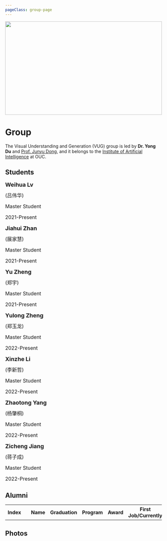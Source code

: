 ```yaml
---
pageClass: group-page
---
```


<img src="/vug/grouplogo1.png" style="width: 100%;
height: 100%;
object-fit: contain;
max-height: 300px;">

# Group

The Visual Understanding and Generation (VUG) group is led by **Dr. Yong Du** and [Prof. Junyu Dong](http://it.ouc.edu.cn/djy/main.htm), and it belongs to the [Institute of Artificial Intelligence](http://ai-ouc.cn/) at OUC.


## Students

<div style="position: relative;line-height:1.5em;background-position:left top;background-repeat: no-repeat;;margin-top:0;margin-bottom:0;padding-top:0;padding-bottom:0;padding-right:0;padding-left:0;border-radius:0px;">

<MemberCard image="/students/weihualv.jpg">

<font size=4>**Weihua Lv**</font>

<font size=3>(吕伟华)</font>

<font size=3>Master Student</font>

<font size=3>2021-Present</font>

</MemberCard>

<MemberCard image="/students/jiahuizhan.jpg">

<font size=4>**Jiahui Zhan**</font>

<font size=3>(展家慧)</font>

<font size=3>Master Student </font>

<font size=3>2021-Present</font>

</MemberCard>

<MemberCard image="/students/yuzheng.png">

<font size=4>**Yu Zheng**</font>

<font size=3>(郑宇)</font>

<font size=3>Master Student</font>

<font size=3>2021-Present</font>

</MemberCard>

<MemberCard image="/students/yulongzheng.jpg">

<font size=4>**Yulong Zheng**</font>

<font size=3>(郑玉龙)</font>

<font size=3>Master Student</font>

<font size=3>2022-Present</font>

</MemberCard>

<MemberCard image="/students/xinzheli.png">

<font size=4>**Xinzhe Li**</font>

<font size=3>(李新哲)</font>

<font size=3>Master Student</font>

<font size=3>2022-Present</font>

</MemberCard>

<MemberCard image="/students/zhaotongyang.jpg">

<font size=4>**Zhaotong Yang**</font>

<font size=3>(杨肇桐)</font>

<font size=3>Master Student</font>

<font size=3>2022-Present</font>

</MemberCard>

<MemberCard image="/students/zichengjiang.jpg">

<font size=4>**Zicheng Jiang**</font>

<font size=3>(蒋子成)</font>

<font size=3>Master Student</font>

<font size=3>2022-Present</font>

</MemberCard>

</div>

## Alumni

<table>
<tbody>
    <tr>
        <th>Index</th>
        <th></th>               
        <th>Name</th>
        <th>Graduation</th>
        <th>Program</th>
        <th>Award</th>
        <th>First Job/Currently</th>
    </tr>
     <!--<MemberTable              
        Index="" 
        Image="/students/xiaolinliu.png" 
        Name="刘晓琳" 
        Ename="Xiaolin Liu" 
        Graduation="2023" 
        Program="Visiting Student at VUG group" 
        Award="" 
        Currently="M.S. at TJU"
    />--> 
    <MemberTable              
        Index="" 
        Image="/students/wenlongwan.jpg" 
        Name="万文龙" 
        Ename="Wenlong Wan" 
        Graduation="2022" 
        Program="Research Intern" 
        Award="Excellent Undergraduate Graduation Project" 
        Currently="M.S. at SCUT"
    />
</tbody>
</table>

## Photos

<ClientOnly>
<Photos></Photos>
</ClientOnly>


<style lang="stylus">

.theme-container.group-page .page
  width 1250px
  margin: 0 auto


.mcard
    border-color: rgb(204, 204, 204)
    padding: 1px 5px
    vertical-align: top
.mtbody
    border: none
    empty-cells: show
    max-width: 100%
    //text-align: center
    tr
        background-color: transparent
    th, td
        border: none
        display: border-box

@media (max-width: 1100px)
    .theme-container.group-page .page
      width 1050px
      margin: 0 auto
    .mcard
        border-color: rgb(204, 204, 204)
        padding: 1px 5px
        vertical-align: top
    .mtbody
        border: none
        empty-cells: show
        max-width: 100%
        text-align: center
        tr
            background-color: transparent
        th, td
            border: none
            display: border-box

@media (max-width: $MQMobile)
    .theme-container.group-page .page
      width 710px
      margin: 0 auto
    .mcard
        border-color: rgb(204, 204, 204)
        padding: 1px 5px
        vertical-align: top
    .mtbody
        border: none
        empty-cells: show
        max-width: 100%
        text-align: center
        tr
            background-color: transparent
        th, td
            border: none
            display: border-box

@media (max-width: $MQMobileNarrow)
    .theme-container.group-page .page
      width 350px
      margin: 0 auto
    .mcard
        border-color: rgb(204, 204, 204)
        padding: 1px 5px
        vertical-align: top
    .mtbody
        border: none
        empty-cells: show
        max-width: 100%
        text-align: center
        tr
            background-color: transparent
        th, td
            border: none
            display: border-box
</style>










